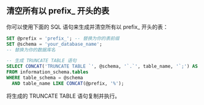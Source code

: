 ## 清空所有以 prefix_ 开头的表

你可以使用下面的 SQL 语句来生成并清空所有以 prefix_ 开头的表：

```sql
SET @prefix = 'prefix_'; -- 替换为你的表前缀
SET @schema = 'your_database_name';
-- 替换为你的数据库名

-- 生成 TRUNCATE TABLE 语句
SELECT CONCAT('TRUNCATE TABLE `', @schema, '`.`', table_name, '`;') AS truncate_stmt
FROM information_schema.tables
WHERE table_schema = @schema
  AND table_name LIKE CONCAT(@prefix, '%');
```
将生成的 TRUNCATE TABLE 语句复制并执行。